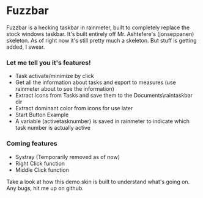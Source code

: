 # Fuzzbar

Fuzzbar is a hecking taskbar in rainmeter, built to completely replace the stock windows taskbar. It's built entirely off Mr. Ashtefere's (jonseppanen) skeleton. As of right now it's still pretty much a skeleton. But stuff is getting added, I swear.

### Let me tell you it's features!

  - Task activate/minimize by click
  - Get all the information about tasks and export to measures (use rainmeter about to see the information)
  - Extract icons from Tasks and save them to the Documents\raintaskbar dir
  - Extract dominant color from icons for use later
  - Start Button Example
  - A variable (activetasknumber) is saved in rainmeter to indicate which task number is actually active

### Coming features

 - Systray (Temporarily removed as of now)
 - Right Click function
 - Middle Click function

Take a look at how this demo skin is built to understand what's going on.
Any bugs, hit me up on github.
